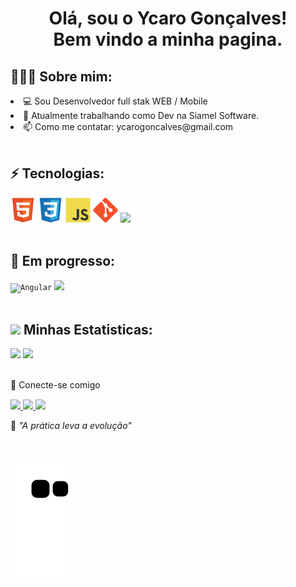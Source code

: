 <h1 align="center">Olá, sou o Ycaro Gonçalves!<br>Bem vindo a minha pagina.</h1>


## 👨🏻‍💻 Sobre mim:
<li>💻  Sou Desenvolvedor full stak WEB / Mobile 
<li>🌱 Atualmente trabalhando como Dev na Siamel Software.
<li>📫 Como me contatar: ycarogoncalves@gmail.com

<br>
<br>

## ⚡ Tecnologias:
<div>
<code><img width="40" src="https://github.com/ycarogo/ycarogo/blob/main/imgs/HTML.svg" alt="HTML"></code>
<code><img width="40" src="https://github.com/ycarogo/ycarogo/blob/main/imgs/CSS.svg" alt="CSS"></code>
<code><img width="40" src="https://github.com/ycarogo/ycarogo/blob/main/imgs/JS.svg" alt="Javascript"></code>
<code><img width="40" src="https://github.com/ycarogo/ycarogo/blob/main/imgs/git.svg" alt="Git"></code>
<code><img width="40" src="https://cdn.jsdelivr.net/gh/devicons/devicon/icons/typescript/typescript-original.svg" /></code>
</div>

<br>
  
## 🧠 Em progresso:
<div>
<code><img width="40" src="https://cdn.jsdelivr.net/gh/devicons/devicon/icons/angularjs/angularjs-original.svg" alt="Angular"/></code>
<code><img width="40" src="https://cdn.jsdelivr.net/gh/devicons/devicon/icons/react/react-original.svg" /></code>
</div>

<br>
   
## <img src="https://media.giphy.com/media/cj87CxfRtrUifF3Ryk/giphy.gif" width="25"> Minhas Estatisticas:
<div>
  <a href="https://github.com/ycarogo"></a>
  <img width="49.5%" src="https://github-readme-stats.vercel.app/api?username=ycarogo&show_icons=true&theme=dark&hide_border=true"/>
  <img width="49%" src="https://github-readme-stats.vercel.app/api/top-langs/?username=ycarogo&layout=compact&langs_count=7&theme=dark"/>
</div>

<br>

<p dir="auto">💬 Conecte-se comigo<p>

 <div style="margin-top:15px"> 
  <a href="https://www.linkedin.com/in/ycaro-gon%C3%A7alves-de-oliveira-b36663129/" rel="nofollow"><img src="https://camo.githubusercontent.com/c00f87aeebbec37f3ee0857cc4c20b21fefde8a96caf4744383ebfe44a47fe3f/68747470733a2f2f696d672e736869656c64732e696f2f62616467652f2d4c696e6b6564496e2d2532333030373742353f7374796c653d666f722d7468652d6261646765266c6f676f3d6c696e6b6564696e266c6f676f436f6c6f723d7768697465" data-canonical-src="https://img.shields.io/badge/-LinkedIn-%230077B5?style=for-the-badge&amp;logo=linkedin&amp;logoColor=white" style="max-width: 100%;">
 </a>
  <a href="https://api.whatsapp.com/send?phone=5533988510778" rel="nofollow" target="_blank"><img src="https://camo.githubusercontent.com/d9d4db0a25f6d41d6ef282c6adc2f9bd5b31201ef00ba580f5a945da4063a937/68747470733a2f2f696d672e736869656c64732e696f2f62616467652f57686174734170702d3235443336363f7374796c653d666f722d7468652d6261646765266c6f676f3d7768617473617070266c6f676f436f6c6f723d7768697465" data-canonical-src="https://img.shields.io/badge/WhatsApp-25D366?style=for-the-badge&amp;logo=whatsapp&amp;logoColor=white" style="max-width: 100%;">
 </a>
 <a href="mailto:ycarogoncales@gmail.com" rel="nofollow" target="_blank"><img src="https://camo.githubusercontent.com/927d6b3961fa048ff7303daf291cb5869dfa25018997cf8c1373c2f6a85b1458/68747470733a2f2f696d672e736869656c64732e696f2f62616467652f2d476d61696c2d2532333333333f7374796c653d666f722d7468652d6261646765266c6f676f3d676d61696c266c6f676f436f6c6f723d7768697465" style="max-width: 100%;">
 </a>
 

<p>🧠 <spam style="font-style:italic">"A prática leva a evolução"</spam></p>

<br>

![Snake animation](https://github.com/ycarogo/ycarogo/blob/output/github-contribution-grid-snake.svg)
</div>
